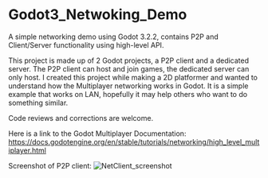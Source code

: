 # Godot3_Netwoking_Demo
A simple networking demo using Godot 3.2.2, contains P2P and Client/Server functionality using high-level API.

This project is made up of 2 Godot projects, a P2P client and a dedicated server. The P2P client can host and join games, the dedicated server can only host.
I created this project while making a 2D platformer and wanted to understand how the Multiplayer networking works in Godot. It is a simple example that works on LAN, hopefully it may help others who want to do something similar. 

Code reviews and corrections are welcome.

Here is a link to the Godot Multiplayer Documentation:
https://docs.godotengine.org/en/stable/tutorials/networking/high_level_multiplayer.html

Screenshot of P2P client:
![NetClient_screenshot](https://user-images.githubusercontent.com/88403974/128414790-bf12055e-d403-4601-871d-d320d517c1aa.png)
